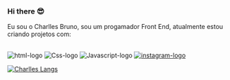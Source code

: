 ### Hi there :sunglasses:

Eu sou o Charlles Bruno, sou um progamador Front End, atualmente estou criando projetos com:
<br>
<br>

<img src="https://img.shields.io/badge/HTML5-E34F26?style=for-the-badge&logo=html5&logoColor=white" alt="html-logo">
<img src="https://img.shields.io/badge/CSS-239120?&style=for-the-badge&logo=css3&logoColor=white" alt="Css-logo">
<img src="https://img.shields.io/badge/JavaScript-F7DF1E?style=for-the-badge&logo=javascript&logoColor=black" alt="Javascript-logo">
<a href="https://www.instagram.com/charlles.santana.94/?next=%2F"><img src="https://img.shields.io/badge/Instagram-E4405F?style=for-the-badge&logo=instagram&logoColor=white" alt="instagram-logo" /></a>


[![Charlles Langs](https://github-readme-stats.vercel.app/api/top-langs/?username=CharllesBruno)](https://github.com/anuraghazra/github-readme-stats)
